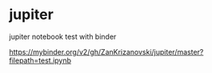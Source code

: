 # jupiter
jupiter notebook test with binder


https://mybinder.org/v2/gh/ZanKrizanovski/jupiter/master?filepath=test.ipynb
